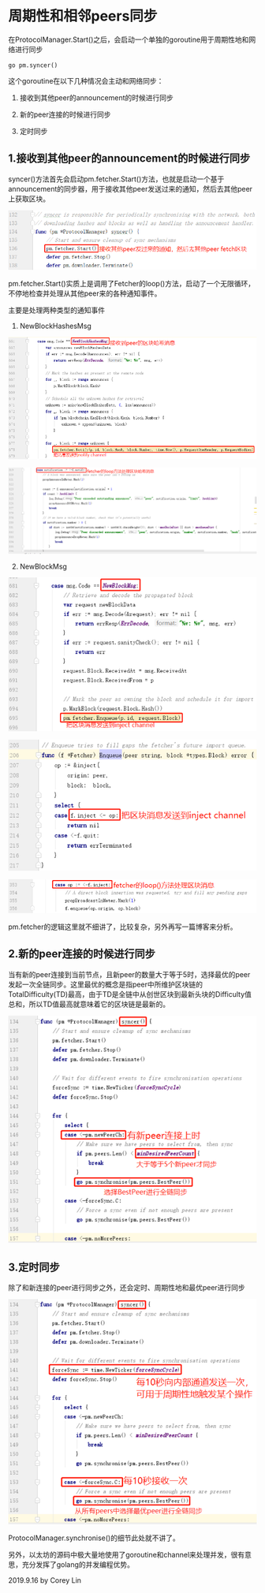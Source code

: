 # 周期性和相邻peers同步

在ProtocolManager.Start()之后，会启动一个单独的goroutine用于周期性地和网络进行同步

	go pm.syncer()
	
这个goroutine在以下几种情况会主动和网络同步：

1. 接收到其他peer的announcement的时候进行同步

2. 新的peer连接的时候进行同步

3. 定时同步

## 1.接收到其他peer的announcement的时候进行同步

syncer()方法首先会启动pm.fetcher.Start()方法，也就是启动一个基于announcement的同步器，用于接收其他peer发送过来的通知，然后去其他peer上获取区块。

![1.png](1.png)

pm.fetcher.Start()实质上是调用了Fetcher的loop()方法，启动了一个无限循环，不停地检查并处理从其他peer来的各种通知事件。

主要是处理两种类型的通知事件

1. NewBlockHashesMsg

![2.png](2.png)

![3.png](3.png)

2. NewBlockMsg

![4.png](4.png)

![5.png](5.png)

![6.png](6.png)

pm.fetcher的逻辑这里就不细讲了，比较复杂，另外再写一篇博客来分析。

## 2.新的peer连接的时候进行同步

当有新的peer连接到当前节点，且新peer的数量大于等于5时，选择最优的peer发起一次全链同步。这里最优的概念是指peer中所维护区块链的TotalDifficulty(TD)最高，由于TD是全链中从创世区块到最新头块的Difficulty值总和，所以TD值最高就意味着它的区块链是最新的。

![7.png](7.png)

## 3.定时同步

除了和新连接的peer进行同步之外，还会定时、周期性地和最优peer进行同步

![8.png](8.png)

ProtocolManager.synchronise()的细节此处就不讲了。

另外，以太坊的源码中极大量地使用了goroutine和channel来处理并发，很有意思，充分发挥了golang的并发编程优势。

2019.9.16 by Corey Lin